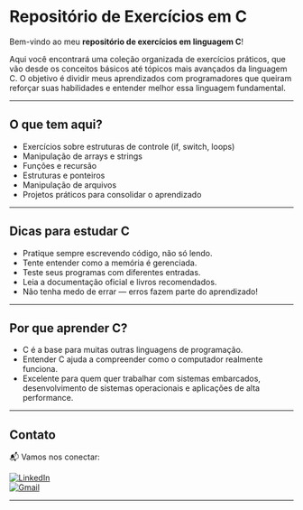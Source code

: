 # Repositório de Exercícios em C

Bem-vindo ao meu **repositório de exercícios em linguagem C**! 

Aqui você encontrará uma coleção organizada de exercícios práticos, que vão desde os conceitos básicos até tópicos mais avançados da linguagem C. O objetivo é dividir meus aprendizados com programadores que queiram reforçar suas habilidades e entender melhor essa linguagem fundamental.

---

## O que tem aqui?

- Exercícios sobre estruturas de controle (if, switch, loops)
- Manipulação de arrays e strings
- Funções e recursão
- Estruturas e ponteiros
- Manipulação de arquivos
- Projetos práticos para consolidar o aprendizado

---

## Dicas para estudar C

- Pratique sempre escrevendo código, não só lendo.
- Tente entender como a memória é gerenciada.
- Teste seus programas com diferentes entradas.
- Leia a documentação oficial e livros recomendados.
- Não tenha medo de errar — erros fazem parte do aprendizado!

---

## Por que aprender C?

- C é a base para muitas outras linguagens de programação.
- Entender C ajuda a compreender como o computador realmente funciona.
- Excelente para quem quer trabalhar com sistemas embarcados, desenvolvimento de sistemas operacionais e aplicações de alta performance.

---

## Contato

📬 Vamos nos conectar:

[![LinkedIn](https://img.shields.io/badge/LinkedIn-Arthur%20Mesquita-0077B5?style=flat&logo=linkedin&logoColor=white)](https://www.linkedin.com/in/arthur-mesquita-07526334a)  
[![Gmail](https://img.shields.io/badge/E--mail-amarthurmesquita11@gmail.com-red?style=flat&logo=gmail&logoColor=white)](mailto:arthurmesquita.dev@gmail.com)


---
